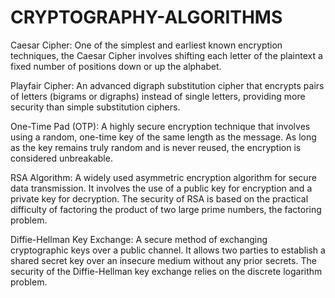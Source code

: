 # CRYPTOGRAPHY-ALGORITHMS
Caesar Cipher: One of the simplest and earliest known encryption techniques, the Caesar Cipher involves shifting each letter of the plaintext a fixed number of positions down or up the alphabet.

Playfair Cipher: An advanced digraph substitution cipher that encrypts pairs of letters (bigrams or digraphs) instead of single letters, providing more security than simple substitution ciphers.

One-Time Pad (OTP): A highly secure encryption technique that involves using a random, one-time key of the same length as the message. As long as the key remains truly random and is never reused, the encryption is considered unbreakable.

RSA Algorithm: A widely used asymmetric encryption algorithm for secure data transmission. It involves the use of a public key for encryption and a private key for decryption. The security of RSA is based on the practical difficulty of factoring the product of two large prime numbers, the factoring problem.

Diffie-Hellman Key Exchange: A secure method of exchanging cryptographic keys over a public channel. It allows two parties to establish a shared secret key over an insecure medium without any prior secrets. The security of the Diffie-Hellman key exchange relies on the discrete logarithm problem.
